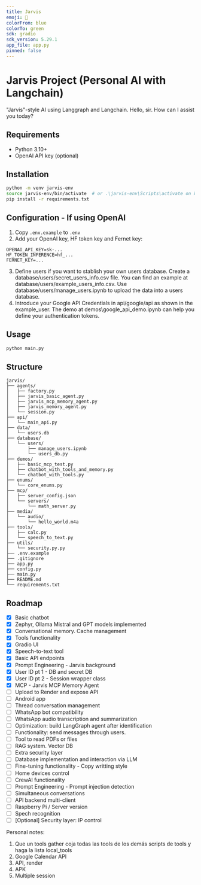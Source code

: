 ```yaml
---
title: Jarvis
emoji: 🤖
colorFrom: blue
colorTo: green
sdk: gradio
sdk_version: 5.29.1
app_file: app.py
pinned: false
---
```


# Jarvis Project (Personal AI with Langchain)

"Jarvis"-style AI using Langgraph and Langchain.
Hello, sir. How can I assist you today?

## Requirements
- Python 3.10+
- OpenAI API key (optional)

## Installation
```bash
python -m venv jarvis-env  
source jarvis-env/bin/activate  # or .\jarvis-env\Scripts\activate on Windows  
pip install -r requirements.txt
```

## Configuration - If using OpenAI
1. Copy `.env.example` to `.env`
2. Add your OpenAI key, HF token key and Fernet key:
```
OPENAI_API_KEY=sk-...
HF_TOKEN_INFERENCE=hf_...
FERNET_KEY=...
```
3. Define users if you want to stablish your own users database. Create a database/users/secret_users_info.csv file. You can find an example at database/users/example_users_info.csv. Use database/users/manage_users.ipynb to upload the data into a users database.
4. Introduce your Google API Credentials in api/google/api as shown in the example_user. The demo at demos\google_api_demo.ipynb can help you define your authentication tokens.

## Usage
```bash
python main.py
```

## Structure
```
jarvis/
├── agents/
│   ├── factory.py
│   ├── jarvis_basic_agent.py
│   ├── jarvis_mcp_memory_agent.py
│   ├── jarvis_memory_agent.py
│   └── session.py
├── api/
│   └── main_api.py
├── data/
│   └── users.db
├── database/
│   └── users/
│       ├── manage_users.ipynb
│       └── users_db.py
├── demos/
│   ├── basic_mcp_test.py
│   ├── chatbot_with_tools_and_memory.py
│   └── chatbot_with_tools.py
├── enums/
│   └── core_enums.py
├── mcp/
│   ├── server_config.json
│   └── servers/
│       └── math_server.py
├── media/
│   └── audio/
│       └── hello_world.m4a
├── tools/
│   ├── calc.py
│   └── speech_to_text.py
├── utils/
│   └── security.py.py
├── .env.example
├── .gitignore
├── app.py
├── config.py
├── main.py
├── README.md
└── requirements.txt
```

## Roadmap
- [x] Basic chatbot
- [x] Zephyr, Ollama Mistral and GPT models implemented
- [x] Conversational memory. Cache management
- [x] Tools functionality
- [x] Gradio UI
- [x] Speech-to-text tool
- [x] Basic API endpoints
- [x] Prompt Engineering - Jarvis background
- [x] User ID pt 1 - DB and secret DB
- [x] User ID pt 2 - Session wrapper class
- [x] MCP - Jarvis MCP Memory Agent
- [ ] Upload to Render and expose API
- [ ] Android app
- [ ] Thread conversation management
- [ ] WhatsApp bot compatibility
- [ ] WhatsApp audio transcription and summarization
- [ ] Optimization: build LangGraph agent after identification
- [ ] Functionality: send messages through users.
- [ ] Tool to read PDFs or files
- [ ] RAG system. Vector DB
- [ ] Extra security layer
- [ ] Database implementation and interaction via LLM
- [ ] Fine-tuning functionality - Copy writting style
- [ ] Home devices control
- [ ] CrewAI functionality
- [ ] Prompt Engineering - Prompt injection detection
- [ ] Simultaneous conversations
- [ ] API backend multi-client
- [ ] Raspberry Pi / Server version
- [ ] Spech recognition
- [ ] [Optional] Security layer: IP control

Personal notes:
1. Que un tools gather coja todas las tools de los demás scripts de tools y haga la lista local_tools
2. Google Calendar API
3. API, render
4. APK
5. Multiple session
